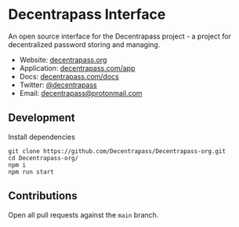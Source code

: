 # Decentrapass Interface

An open source interface for the Decentrapass project - a project for decentralized password storing and managing.

- Website: [decentrapass.org](http://decentrapass.org)
- Application: [decentrapass.com/app](http://app.decentrapass.org)
- Docs: [decentrapass.com/docs](http://docs.decentrapass.org)
- Twitter: [@decentrapass](https://twitter.com/decentrapass)
- Email: decentrapass@protonmail.com

## Development

Install dependencies

```
git clone https://github.com/Decentrapass/Decentrapass-org.git
cd Decentrapass-org/
npm i
npm run start
```

## Contributions

Open all pull requests against the `main` branch.
